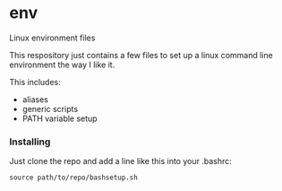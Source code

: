# env
Linux environment files

This respository just contains a few files to set up a linux command line environment the way I like it. 

This includes:

* aliases
* generic scripts
* PATH variable setup


### Installing

Just clone the repo and add a line like this into your .bashrc:

```
source path/to/repo/bashsetup.sh
```

